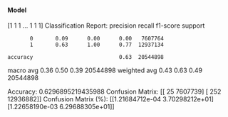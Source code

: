 #### Model
[1 1 1 ... 1 1 1]
Classification Report:
              precision    recall  f1-score   support

           0       0.09      0.00      0.00   7607764
           1       0.63      1.00      0.77  12937134

    accuracy                           0.63  20544898
   macro avg       0.36      0.50      0.39  20544898
weighted avg       0.43      0.63      0.49  20544898

Accuracy: 0.6296895219435988
Confusion Matrix:
[[      25  7607739]
 [     252 12936882]]
Confusion Matrix (%):
[[1.21684712e-04 3.70298212e+01]
 [1.22658190e-03 6.29688305e+01]]
